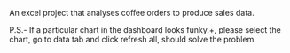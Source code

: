 An excel project that analyses coffee orders to produce sales data.

P.S.- If a particular chart in the dashboard looks funky.+, please select the chart, go to data tab and click refresh all, should solve the problem.
